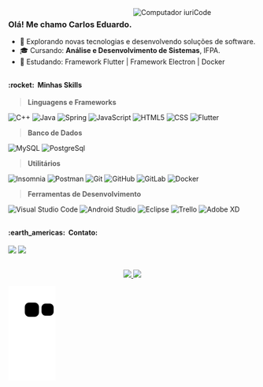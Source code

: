<!-- 
===========================================================
||||||||||| DESCRIÇÃO  ||||||||||
===========================================================
-->
<img src="https://raw.githubusercontent.com/MicaelliMedeiros/micaellimedeiros/master/image/computer-illustration.png" min-width="100px" max-width="250px" width="250px" align="right" alt="Computador iuriCode">

### Olá! Me chamo Carlos Eduardo.


- 🤔 Explorando novas tecnologias e desenvolvendo soluções de software.
- 🎓 Cursando: **Análise e Desenvolvimento de Sistemas**, IFPA.
- 🌱 Estudando: Framework Flutter | Framework Electron | Docker

<!-- 
===========================================================
||||||||||| HABILIDADES  ||||||||||
===========================================================
Mais configurações em: https://github.com/devicons/devicon/tree/master/icons
-->
##
<h4> :rocket: &nbsp;Minhas Skills </h4>

> **Linguagens e Frameworks**
 
  ![C++](https://img.shields.io/badge/-C++-333333?style=flat&logo=C%2B%2B&logoColor=00599C)
  ![Java](https://img.shields.io/badge/-Java-333333?style=flat&logo=Java&logoColor=007396)
  ![Spring](https://img.shields.io/badge/-Spring-333333?style=flat&logo=Spring)
  ![JavaScript](https://img.shields.io/badge/-JavaScript-333333?style=flat&logo=javascript)
  ![HTML5](https://img.shields.io/badge/-HTML5-333333?style=flat&logo=HTML5)
  ![CSS](https://img.shields.io/badge/-CSS-333333?style=flat&logo=CSS3&logoColor=1572B6)
  ![Flutter](https://img.shields.io/badge/-Flutter-333333?style=flat&logo=Flutter)


> **Banco de Dados**

  ![MySQL](https://img.shields.io/badge/-MySQL-333333?style=flat&logo=mysql)
  ![PostgreSql](https://img.shields.io/badge/-Postgresql-333333?style=flat&logo=postgresql)
 
> **Utilitários**

  ![Insomnia](https://img.shields.io/badge/-Insomnia-333333?style=flat&logo=insomnia)
  ![Postman](https://img.shields.io/badge/-Postman-333333?style=flat&logo=postman)
  ![Git](https://img.shields.io/badge/-Git-333333?style=flat&logo=git)
  ![GitHub](https://img.shields.io/badge/-GitHub-333333?style=flat&logo=github)
  ![GitLab](https://img.shields.io/badge/-GitLab-333333?style=flat&logo=gitlab)
  ![Docker](https://img.shields.io/badge/-Docker-333333?style=flat&logo=docker)
> **Ferramentas de Desenvolvimento**

  ![Visual Studio Code](https://img.shields.io/badge/-Visual%20Studio%20Code-333333?style=flat&logo=visual-studio-code&logoColor=007ACC)
  ![Android Studio](https://img.shields.io/badge/-AndroidStudio-333333?style=flat&logo=android-studio)
  ![Eclipse](https://img.shields.io/badge/-Eclipse-333333?style=flat&logo=eclipse-ide&logoColor=2C2255)
  ![Trello](https://img.shields.io/badge/-Trello-333333?style=flat&logo=trello&logoColor=007ACC)
  ![Adobe XD](https://img.shields.io/badge/-Adobe%20XD-333333?style=flat&logo=adobe-xd)
 
 <!-- 
===========================================================
||||||||||| CONTATO  ||||||||||
===========================================================

Mais configurações em: https://dev.to/envoy_/150-badges-for-github-pnk
para implementar:
 -     <a href="https://instagram.com/rafaballerini" target="_blank"><img src="https://img.shields.io/badge/-Instagram-%23E4405F?style=for-the-badge&logo=instagram&logoColor=white" target="_blank"></a>
-->
##
<h4> :earth_americas: &nbsp;Contato: </h4> 

  <p align="left">
  <a href="mailto:e.marquesdev@gmail.com" alt="Gmail">
  <img src="https://img.shields.io/badge/-Gmail-FF0000?style=flat-square&labelColor=FF0000&logo=gmail&logoColor=white" /></a>

  <a href="https://www.linkedin.com/in/carlosedmarques/" alt="Linkedin">
  <img src="https://img.shields.io/badge/-Linkedin-0e76a8?style=flat-square&logo=Linkedin&logoColor=white" /></a>

</p>  


<!-- 
===========================================================
||||||||||| GIT HUB STATS  ||||||||||
===========================================================
Mais configurações em: https://github.com/anuraghazra/github-readme-stats
-->
##

<div align="center">
  <a href="https://github.com/EduardoMarques-Dev">
  <img height="170em" src="https://github-readme-stats.vercel.app/api?username=EduardoMarques-Dev&show_icons=true&theme=dracula&include_all_commits=true&count_private=true"/>
  <img height="170em" src="https://github-readme-stats.vercel.app/api/top-langs/?username=EduardoMarques-Dev&layout=compact&langs_count=7&theme=dracula"/>
</div>
 
<!-- 
===========================================================
||||||||||| ANIMAÇÃO  ||||||||||
===========================================================
-->
  ![Snake animation](https://github.com/eduardomarques-dev/eduardomarques-dev/blob/output/github-contribution-grid-snake.svg)
    
  
  
